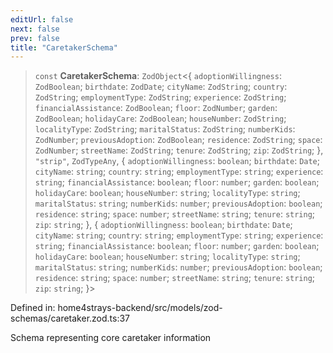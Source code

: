 ```yaml
---
editUrl: false
next: false
prev: false
title: "CaretakerSchema"
---
```


> `const` **CaretakerSchema**: `ZodObject`\<\{ `adoptionWillingness`: `ZodBoolean`; `birthdate`: `ZodDate`; `cityName`: `ZodString`; `country`: `ZodString`; `employmentType`: `ZodString`; `experience`: `ZodString`; `financialAssistance`: `ZodBoolean`; `floor`: `ZodNumber`; `garden`: `ZodBoolean`; `holidayCare`: `ZodBoolean`; `houseNumber`: `ZodString`; `localityType`: `ZodString`; `maritalStatus`: `ZodString`; `numberKids`: `ZodNumber`; `previousAdoption`: `ZodBoolean`; `residence`: `ZodString`; `space`: `ZodNumber`; `streetName`: `ZodString`; `tenure`: `ZodString`; `zip`: `ZodString`; \}, `"strip"`, `ZodTypeAny`, \{ `adoptionWillingness`: `boolean`; `birthdate`: `Date`; `cityName`: `string`; `country`: `string`; `employmentType`: `string`; `experience`: `string`; `financialAssistance`: `boolean`; `floor`: `number`; `garden`: `boolean`; `holidayCare`: `boolean`; `houseNumber`: `string`; `localityType`: `string`; `maritalStatus`: `string`; `numberKids`: `number`; `previousAdoption`: `boolean`; `residence`: `string`; `space`: `number`; `streetName`: `string`; `tenure`: `string`; `zip`: `string`; \}, \{ `adoptionWillingness`: `boolean`; `birthdate`: `Date`; `cityName`: `string`; `country`: `string`; `employmentType`: `string`; `experience`: `string`; `financialAssistance`: `boolean`; `floor`: `number`; `garden`: `boolean`; `holidayCare`: `boolean`; `houseNumber`: `string`; `localityType`: `string`; `maritalStatus`: `string`; `numberKids`: `number`; `previousAdoption`: `boolean`; `residence`: `string`; `space`: `number`; `streetName`: `string`; `tenure`: `string`; `zip`: `string`; \}\>

Defined in: home4strays-backend/src/models/zod-schemas/caretaker.zod.ts:37

Schema representing core caretaker information

